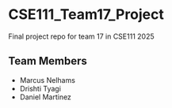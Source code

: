 # CSE111_Team17_Project
Final project repo for team 17 in CSE111 2025

## Team Members
 - Marcus Nelhams
 - Drishti Tyagi
 - Daniel Martinez
